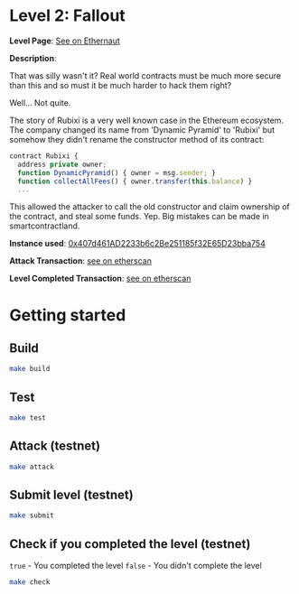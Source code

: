 # Level 2: Fallout

**Level Page**: [See on Ethernaut](https://ethernaut.openzeppelin.com/level/0x676e57FdBbd8e5fE1A7A3f4Bb1296dAC880aa639)

**Description**:

That was silly wasn't it? Real world contracts must be much more secure than this and so must it be much harder to hack them right?

Well... Not quite.

The story of Rubixi is a very well known case in the Ethereum ecosystem. The company changed its name from 'Dynamic Pyramid' to 'Rubixi' but somehow they didn't rename the constructor method of its contract:

```javascript
contract Rubixi {
  address private owner;
  function DynamicPyramid() { owner = msg.sender; }
  function collectAllFees() { owner.transfer(this.balance) }
  ...
```

This allowed the attacker to call the old constructor and claim ownership of the contract, and steal some funds. Yep. Big mistakes can be made in smartcontractland.

**Instance used**: [0x407d461AD2233b6c2Be251185f32E65D23bba754](https://sepolia.etherscan.io/address/0x407d461AD2233b6c2Be251185f32E65D23bba754)

**Attack Transaction**: [see on etherscan](https://sepolia.etherscan.io/tx/0xa2476837c4d9ebbf1b5f9d197593665466a1b6f987c92c724de0e43665c3ee8d)

**Level Completed Transaction**: [see on etherscan](https://sepolia.etherscan.io/tx/0x000abfcd41ece4b2b3de24e233d852ba1dc543627a09e6fc7ddb3d8c606a8749)

# Getting started

## Build

```bash
make build
```

## Test

```bash
make test
```

## Attack (testnet)

```bash
make attack
```

## Submit level (testnet)

```bash
make submit
```

## Check if you completed the level (testnet)

`true` - You completed the level
`false` - You didn't complete the level

```bash
make check
```